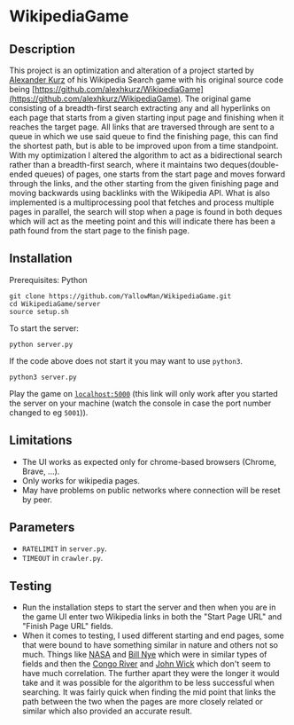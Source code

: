 # WikipediaGame

## Description
This project is an optimization and alteration of a project started by [Alexander Kurz](https://github.com/alexhkurz) of his Wikipedia Search game with his original source code being [https://github.com/alexhkurz/WikipediaGame](https://github.com/alexhkurz/WikipediaGame). The original game consisting of a breadth-first search extracting any and all hyperlinks on each page that starts from a given starting input page and finishing when it reaches the target page. All links that are traversed through are sent to a queue in which we use said queue to find the finishing page, this can find the shortest path, but is able to be improved upon from a time standpoint. With my optimization I altered the algorithm to act as a bidirectional search rather than a breadth-first search, where it maintains two deques(double-ended queues) of pages, one starts from the start page and moves forward through the links, and the other starting from the given finishing page and moving backwards using backlinks with the Wikipedia API. What is also implemented is a multiprocessing pool that fetches and process multiple pages in parallel, the search will stop when a page is found in both deques which will act as the meeting point and this will indicate there has been a path found from the start page to the finish page. 
## Installation
Prerequisites: Python

```
git clone https://github.com/YallowMan/WikipediaGame.git
cd WikipediaGame/server
source setup.sh
```
To start the server:

```
python server.py
```
If the code above does not start it you may want to use `python3`.

```
python3 server.py

```
Play the game on [`localhost:5000`](http://127.0.0.1:5000/) (this link will only work after you started the server on your machine (watch the console in case the port number changed to eg `5001`)).

## Limitations

- The UI works as expected only for chrome-based browsers (Chrome, Brave, ...).
- Only works for wikipedia pages.
- May have problems on public networks where connection will be reset by peer.

## Parameters

- `RATELIMIT` in `server.py`.
- `TIMEOUT` in `crawler.py`.
  
## Testing 
- Run the installation steps to start the server and then when you are in the game UI enter two Wikipedia links in both the "Start Page URL" and "Finish Page URL" fields.
- When it comes to testing, I used different starting and end pages, some that were bound to have something similar in nature and others not so much. Things like [NASA](https://en.wikipedia.org/wiki/NASA) and [Bill Nye](https://en.wikipedia.org/wiki/Bill_Nye) which were in similar types of fields and then the [Congo River](https://en.wikipedia.org/wiki/Congo_River) and [John Wick](https://en.wikipedia.org/wiki/John_Wick) which don't seem to have much correlation. The further apart they were the longer it would take and it was possible for the algorithm to be less successful when searching. It was fairly quick when finding the mid point that links the path between the two when the pages are more closely related or similar which also provided an accurate result.




